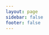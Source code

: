 ```yaml
---
layout: page
sidebar: false
footer: false
---
```

<script setup>
import {
  VPTeamPage,
  VPTeamPageTitle,
  VPTeamMembers,
  VPTeamPageSection
} from 'vitepress/theme'

const authors = [
  {
    avatar: 'https://www.github.com/???.png',
    name: 'Chiri',
    title: 'Создатель 3dmigoto',
    links: [
      // { icon: 'github', link: 'https://github.com/Chiri' }
    ]
  },
  {
    avatar: 'https://github.com/bo3b.png',
    name: 'bo3b',
    title: 'Главный разработчик текущей 3DMigoto',
    links: [
      { icon: 'github', link: 'https://github.com/bo3b' }
    ]
  },
  {
    avatar: 'https://github.com/DarkStarSword.png',
    name: 'DarkStarSword',
    title: 'Главный разработчик текущей 3DMigoto',
    links: [
      { icon: 'github', link: 'https://github.com/DarkStarSword' }
    ]
  },
]
const devs = [
  {
    avatar: 'https://www.github.com/SilentNightSound.png',
    name: 'SilentNightSound',
    title: 'Создатель GIMI',
    links: [
      { icon: 'github', link: 'https://github.com/silentnightsound' },
      { icon: 'gamebanana', link: 'https://gamebanana.com/members/2176153'},
    ]
  },
  {
    avatar: 'https://www.github.com/SinsofSeven.png',
    name: 'SinsofSeven',
    title: 'Создатель TexFx',
    links: [
      { icon: 'github', link: 'https://github.com/sinsofseven' },
      { icon: 'gamebanana', link: 'https://gamebanana.com/members/2823441'},
    ]
  },
  {
    avatar: 'https://www.github.com/Petrascyll.png',
    name: 'Scyll',
    title: 'Создатель GUI Collect',
    links: [
      { icon: 'github', link: 'https://github.com/petrascyll' },
      { icon: 'gamebanana', link: 'https://gamebanana.com/members/2644630'},
    ]
  },
  {
    avatar: 'https://www.github.com/Seris0.png',
    name: 'Gustav0',
    title: 'Создатель XXMI advanced tooling',
    links: [
      { icon: 'github', link: 'https://github.com/Seris0' },
      { icon: 'gamebanana', link: 'https://gamebanana.com/members/2890460'},
    ]
  },
  {
    avatar: 'https://www.github.com/SpectrumQT.png',
    name: 'SpectrumQT',
    title: 'Создатель WWMI tooling и XXMI Launcher',
    links: [
      { icon: 'github', link: 'https://github.com/SpectrumQT' },
      { icon: 'gamebanana', link: 'https://gamebanana.com/members/2837527'},
    ]
  },
  {
    avatar: 'https://www.github.com/caverabbit.png',
    name: 'Caverabbit',
    title: 'Создатель RabbitFX',
    links: [
      { icon: 'github', link: 'https://github.com/caverabbit'},
      { icon: 'gamebanana', link: 'https://gamebanana.com/members/2987570'},
    ]
  },
  {
    avatar: 'https://www.github.com/leotorrez.png',
    name: 'leotorrez',
    title: 'Создатель LeoTools',
    links: [
      { icon: 'github', link: 'https://github.com/leotorrez' },
      { icon: 'x', link: 'https://bsky.app/profile/leomods.bsky.social' },
      { icon: 'gamebanana', link: 'https://gamebanana.com/members/2419201'},
    ]
  },
]
const writers = [
  {
    avatar: 'https://www.github.com/cybertron.png',
    name: 'Cybertron',
    title: 'Автор первого гайда по портированию модов в видеоформате',
    links: [
      // { icon: 'github', link: 'https://github.com/caverabbit'},
      { icon: 'x', link: 'https://x.com/cybertron231'},
      { icon: 'gamebanana', link: 'https://gamebanana.com/members/1994459'},
    ]
  },
  {
  avatar: 'https://www.github.com/rayvy.png',
  name: 'Rayvich',
  title: 'Переводил материалы на русский язык',
  links: [
    // { icon: 'github', link: 'https://github.com/rayvy'},
    { icon: 'gamebanana', link: 'https://gamebanana.com/members/2370640'},
  ]
  },
]
</script>
<VPTeamPage>
  <VPTeamPageTitle>
    <template #title>
      Благодарности этим людям
    </template>
  </VPTeamPageTitle>
  <VPTeamPageSection>
    <template #title>Создатели 3dmigoto</template>
    <template #lead>
      Существование 3DMigoto сделала моддинг возможным. Если бы не эти люди, нас бы тут впринципе и не было бы :3 
    </template>
    <template #members>
      <VPTeamMembers :members="authors" />
    </template>
  </VPTeamPageSection>
  <VPTeamPageSection>
    <template #title>Разработчики инструментария для моддинга</template>
    <template #lead>Благодаря их работе, игры XXMI постоянно обновляются и исправляются.</template>
    <template #members>
      <VPTeamMembers size="small" :members="devs" />
    </template>
  </VPTeamPageSection>
  <VPTeamPageSection>
    <template #title>Руководства и переводы</template>
    <template #lead>Замечательные участники, которые предоставили свои знания в данный проект.</template>
    <template #members>
      <VPTeamMembers size="small" :members="writers" />
    </template>
  </VPTeamPageSection>
</VPTeamPage>
